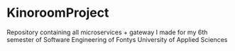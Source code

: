 # KinoroomProject
Repository containing all microservices + gateway I made for my 6th semester of Software Engineering of Fontys University of Applied Sciences
